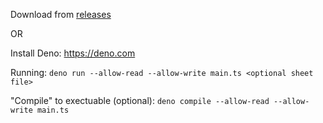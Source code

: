 Download from [releases](https://github.com/Rayn322/BomSheets/releases)

OR

Install Deno: https://deno.com

Running: `deno run --allow-read --allow-write main.ts <optional sheet file>`

"Compile" to exectuable (optional): `deno compile --allow-read --allow-write main.ts`

